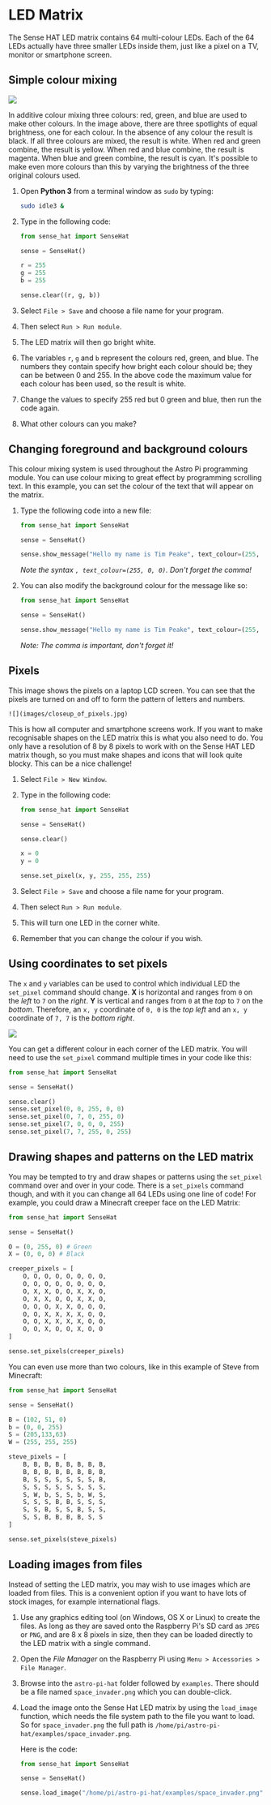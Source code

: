 # LED Matrix

The Sense HAT LED matrix contains 64 multi-colour LEDs. Each of the 64 LEDs actually have three smaller LEDs inside them, just like a pixel on a TV, monitor or smartphone screen.

## Simple colour mixing

![](images/additive_color_mixing.png)

In additive colour mixing three colours: red, green, and blue are used to make other colours. In the image above, there are three spotlights of equal brightness, one for each colour. In the absence of any colour the result is black. If all three colours are mixed, the result is white. When red and green combine, the result is yellow. When red and blue combine, the result is magenta. When blue and green combine, the result is cyan. It's possible to make even more colours than this by varying the brightness of the three original colours used.

1. Open **Python 3** from a terminal window as `sudo` by typing:

    ```bash
    sudo idle3 &
    ```

1. Type in the following code:

    ```python
    from sense_hat import SenseHat

    sense = SenseHat()

    r = 255
    g = 255
    b = 255

    sense.clear((r, g, b))
    ```

1. Select `File > Save` and choose a file name for your program.

1. Then select `Run > Run module`.

1. The LED matrix will then go bright white.

1. The variables `r`, `g` and `b` represent the colours red, green, and blue. The numbers they contain specify how bright each colour should be; they can be between 0 and 255. In the above code the maximum value for each colour has been used, so the result is white.

1. Change the values to specify 255 red but 0 green and blue, then run the code again.

1. What other colours can you make?

## Changing foreground and background colours

This colour mixing system is used throughout the Astro Pi programming module. You can use colour mixing to great effect by programming scrolling text. In this example, you can set the colour of the text that will appear on the matrix.

1. Type the following code into a new file:

    ```python
    from sense_hat import SenseHat

    sense = SenseHat()

    sense.show_message("Hello my name is Tim Peake", text_colour=(255, 0, 0))
    ```

    *Note the syntax `, text_colour=(255, 0, 0)`. Don't forget the comma!*

1. You can also modify the background colour for the message like so:

    ```python
    from sense_hat import SenseHat

    sense = SenseHat()

    sense.show_message("Hello my name is Tim Peake", text_colour=(255, 255, 0), back_colour=(0, 0, 255))
    ```

    *Note: The comma is important, don't forget it!*

## Pixels

This image shows the pixels on a laptop LCD screen. You can see that the pixels are turned on and off to form the pattern of letters and numbers.

    ![](images/closeup_of_pixels.jpg)

This is how all computer and smartphone screens work. If you want to make recognisable shapes on the LED matrix this is what you also need to do. You only have a resolution of 8 by 8 pixels to work with on the Sense HAT LED matrix though, so you must make shapes and icons that will look quite blocky. This can be a nice challenge!

1. Select `File > New Window`.

1. Type in the following code:

    ```python
    from sense_hat import SenseHat

    sense = SenseHat()

    sense.clear()

    x = 0
    y = 0

    sense.set_pixel(x, y, 255, 255, 255)
    ```

1. Select `File > Save` and choose a file name for your program.

1. Then select `Run > Run module`.

1. This will turn one LED in the corner white.

1. Remember that you can change the colour if you wish.

## Using coordinates to set pixels

The `x` and `y` variables can be used to control which individual LED the `set_pixel` command should change. **X** is horizontal and ranges from `0` on the *left* to `7` on the *right*. **Y** is vertical and ranges from `0` at the *top* to `7` on the *bottom*. Therefore, an `x, y` coordinate of `0, 0` is the *top left* and an `x, y` coordinate of `7, 7` is the *bottom right*.

![](images/coordinates.png)

You can get a different colour in each corner of the LED matrix. You will need to use the `set_pixel` command multiple times in your code like this:

```python
from sense_hat import SenseHat

sense = SenseHat()

sense.clear()
sense.set_pixel(0, 0, 255, 0, 0)
sense.set_pixel(0, 7, 0, 255, 0)
sense.set_pixel(7, 0, 0, 0, 255)
sense.set_pixel(7, 7, 255, 0, 255)
```

## Drawing shapes and patterns on the LED matrix

You may be tempted to try and draw shapes or patterns using the `set_pixel` command over and over in your code. There is a `set_pixels` command though, and with it you can change all 64 LEDs using one line of code! For example, you could draw a Minecraft creeper face on the LED Matrix:

```python
from sense_hat import SenseHat

sense = SenseHat()

O = (0, 255, 0) # Green
X = (0, 0, 0) # Black

creeper_pixels = [
    O, O, O, O, O, O, O, O,
    O, O, O, O, O, O, O, O,
    O, X, X, O, O, X, X, O,
    O, X, X, O, O, X, X, O,
    O, O, O, X, X, O, O, O,
    O, O, X, X, X, X, O, O,
    O, O, X, X, X, X, O, O,
    O, O, X, O, O, X, O, O
]

sense.set_pixels(creeper_pixels)
```

You can even use more than two colours, like in this example of Steve from Minecraft:

```python
from sense_hat import SenseHat

sense = SenseHat()

B = (102, 51, 0)
b = (0, 0, 255)
S = (205,133,63)
W = (255, 255, 255)

steve_pixels = [
    B, B, B, B, B, B, B, B,
    B, B, B, B, B, B, B, B,
    B, S, S, S, S, S, S, B,
    S, S, S, S, S, S, S, S,
    S, W, b, S, S, b, W, S,
    S, S, S, B, B, S, S, S,
    S, S, B, S, S, B, S, S,
    S, S, B, B, B, B, S, S
]

sense.set_pixels(steve_pixels)
```

## Loading images from files

Instead of setting the LED matrix, you may wish to use images which are loaded from files. This is a convenient option if you want to have lots of stock images, for example international flags.

1. Use any graphics editing tool (on Windows, OS X or Linux) to create the files. As long as they are saved onto the Raspberry Pi's SD card as `JPEG` or `PNG`, and are 8 x 8 pixels in size, then they can be loaded directly to the LED matrix with a single command.

1. Open the *File Manager* on the Raspberry Pi using `Menu > Accessories > File Manager`.

1. Browse into the `astro-pi-hat` folder followed by `examples`. There should be a file named `space_invader.png` which you can double-click.

1. Load the image onto the Sense Hat LED matrix by using the `load_image` function, which needs the file system path to the file you want to load. So for `space_invader.png` the full path is `/home/pi/astro-pi-hat/examples/space_invader.png`.

    Here is the code:

    ```python
    from sense_hat import SenseHat

    sense = SenseHat()

    sense.load_image("/home/pi/astro-pi-hat/examples/space_invader.png")
    ```
